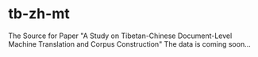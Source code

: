 # tb-zh-mt
The Source for Paper "A Study on Tibetan-Chinese Document-Level Machine Translation and Corpus Construction"
The data is coming soon...
